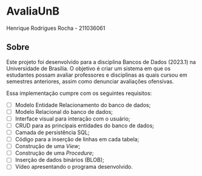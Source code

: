 # AvaliaUnB

Henrique Rodrigues Rocha - 211036061

## Sobre

Este projeto foi desenvolvido para a disciplina Bancos de Dados (2023.1) na Universidade de Brasília.
O objetivo é criar um sistema em que os estudantes possam avaliar professores e disciplinas as quais cursou em semestres anteriores, assim como denunciar avaliações ofensivas.

Essa implementação cumpre com os seguintes requisitos:

- [ ] Modelo Entidade Relacionamento do banco de dados;
- [ ] Modelo Relacional do banco de dados;
- [ ] Interface visual para interação com o usuário;
- [ ] CRUD para as principais entidades do banco de dados;
- [ ] Camada de persistência SQL;
- [ ] Código para a inserção de linhas em cada tabela;
- [ ] Construção de uma *View*;
- [ ] Construção de uma *Procedure*;
- [ ] Inserção de dados binários (BLOB);
- [ ] Vídeo apresentando o programa desenvolvido.
